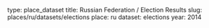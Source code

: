 type: place_dataset
title: Russian Federation / Election Results
slug: places/ru/datasets/elections
place: ru
dataset: elections
year: 2014
